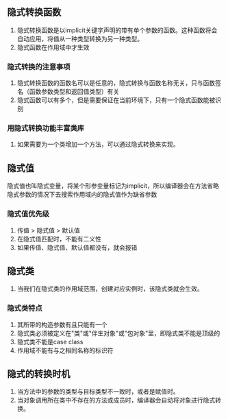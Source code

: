 

## 隐式转换函数

1. 隐式转换函数是以implicit关键字声明的带有单个参数的函数。这种函数将会自动应用，将值从一种类型转换为另一种类型。
2. 隐式函数在作用域中才生效

### 隐式转换的注意事项

1. 隐式转换函数的函数名可以是任意的，隐式转换与函数名称无关，只与函数签名（函数参数类型和返回值类型）有关
2. 隐式函数可以有多个，但是需要保证在当前环境下，只有一个隐式函数能被识别


### 用隐式转换功能丰富类库

1. 如果需要为一个类增加一个方法，可以通过隐式转换来实现。


## 隐式值

隐式值也叫隐式变量，将某个形参变量标记为implicit，所以编译器会在方法省略隐式参数的情况下去搜索作用域内的隐式值作为缺省参数

### 隐式值优先级
 1. 传值 > 隐式值 > 默认值
 2. 在隐式值匹配时，不能有二义性
 3. 如果传值、隐式值、默认值都没有，就会报错


## 隐式类

1. 当我们在隐式类的作用域范围，创建对应实例时，该隐式类就会生效。


### 隐式类特点

1. 其所带的构造参数有且只能有一个
2. 隐式类必须被定义在"类"或"伴生对象"或"包对象"里，即隐式类不能是顶级的
3. 隐式类不能是case class
4. 作用域不能有与之相同名称的标识符


## 隐式的转换时机

1. 当方法中的参数的类型与目标类型不一致时，或者是赋值时。
2. 当对象调用所在类中不存在的方法或成员时，编译器会自动将对象进行隐式转换。

